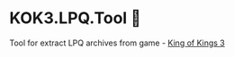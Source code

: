 # KOK3.LPQ.Tool :see_no_evil:
Tool for extract LPQ archives from game - [King of Kings 3](https://mmo13.ru/games/808_king-of-kings-3)